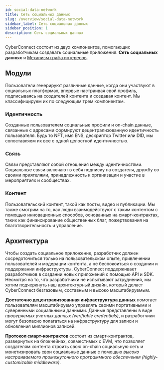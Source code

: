 ```yaml
---
id: social-data-network
title: Сеть социальных данных
slug: /overview/social-data-network
sidebar_label: Сеть социальных данных
sidebar_position: 1
description: Сеть социальных данных
---
```


CyberConnect состоит из двух компонентов, помогающих разработчикам создавать социальные приложения: **Сеть социальных данных** и [Механизм графа интересов](/overview/interest-graph-engine).

## Модули

Пользователи генерируют различные данные, когда они участвуют в социальных платформах, впервые настраивая свой профиль, подписываясь на создателей контента и создавая контент. Мы классифицируем их по следующим трем компонентам.

### Идентичность

Созданные пользователем социальные профили и on-chain данные, связанные с адресами формируют децентрализованную идентичность пользователя. Будь то NFT, имя ENS, дескриптор Twitter или DID, мы сопоставляем их все с одной целостной идентичностью.

### Связь

Связи представляют собой отношения между идентичностями. Социальные связи включают в себя подписку на создателя, дружбу со своими приятелями, принадлежность к организации и участие в мероприятиях и сообществах.

### Контент

Пользовательский контент, такой как посты, видео и публикации. Мы также смотрим на то, как люди взаимодействуют с таким контентом с помощью инновационных способов, основанных на смарт-контрактах, таких как финансирование общественных благ, пожертвования на благотворительность и управление.

## Архитектура

Чтобы создать социальное приложение, разработчик должен сосредоточиться только на пользовательском опыте, привлечении пользователей и модерации контента, а не беспокоиться о создании и поддержании инфраструктуры. CyberConnect поддерживает разработчиков в создании новых приложений с помощью API и SDK. Несмотря на то, что разработчики не испытывают затруднений, мы хотим подчеркнуть наш архитектурный дизайн, который делает CyberConnect безгазовым, составным и высоко масштабируемым.

**Достаточно децентрализованная инфраструктура данных** помогает пользователям масштабируемо управлять своими портативными и суверенными социальными данными. Данные представлены в виде _проверяемых учетных данных (verifiable credentials)_, и разработчики могут безопасно полагаться на инфраструктуру для записи и обновления миллионов записей.

**Протокол смарт-контрактов** состоит из смарт-контрактов, развернутых на блокчейнах, совместимых с EVM, что позволяет создателям контента строить свою on-chain социальную сеть и монетизировать свои социальные данные с помощью _высоко настраиваемого промежуточного программного обеспечения (highly-customizable middleware)_.
